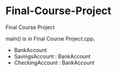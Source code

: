 # Final-Course-Project
Final Course Project

main() is in Final Course Project.cpp.

- BankAccount
- SavingsAccount : BankAccount
- CheckingAccount : BankAccount
